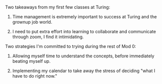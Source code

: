 Two takeaways from my first few classes at Turing:

1. Time management is extremely important to success at Turing and the grownup job world.

2. I need to put extra effort into learning to collaborate and communicate through zoom, I find it intimidating.  

Two strategies I'm committed to trying during the rest of Mod 0:

1. Allowing myself time to understand the concepts, before immediately beating
myself up.

2. Implementing my calendar to take away the stress of deciding "what I have
to do right now."
